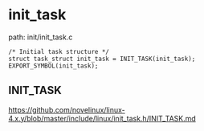 init_task
========================================

path: init/init_task.c
```
/* Initial task structure */
struct task_struct init_task = INIT_TASK(init_task);
EXPORT_SYMBOL(init_task);
```

INIT_TASK
----------------------------------------

https://github.com/novelinux/linux-4.x.y/blob/master/include/linux/init_task.h/INIT_TASK.md
